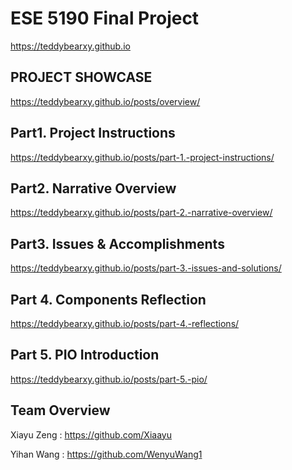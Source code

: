 # ESE 5190 Final Project
https://teddybearxy.github.io

## PROJECT SHOWCASE
https://teddybearxy.github.io/posts/overview/

## Part1. Project Instructions
https://teddybearxy.github.io/posts/part-1.-project-instructions/

## Part2. Narrative Overview
https://teddybearxy.github.io/posts/part-2.-narrative-overview/

## Part3. Issues & Accomplishments
https://teddybearxy.github.io/posts/part-3.-issues-and-solutions/

## Part 4. Components Reflection
https://teddybearxy.github.io/posts/part-4.-reflections/

## Part 5. PIO Introduction
https://teddybearxy.github.io/posts/part-5.-pio/

## Team Overview

Xiayu Zeng : https://github.com/Xiaayu

Yihan Wang : https://github.com/WenyuWang1

